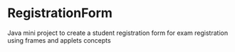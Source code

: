 # RegistrationForm
Java mini project to create a student registration form for exam registration using frames and applets concepts
